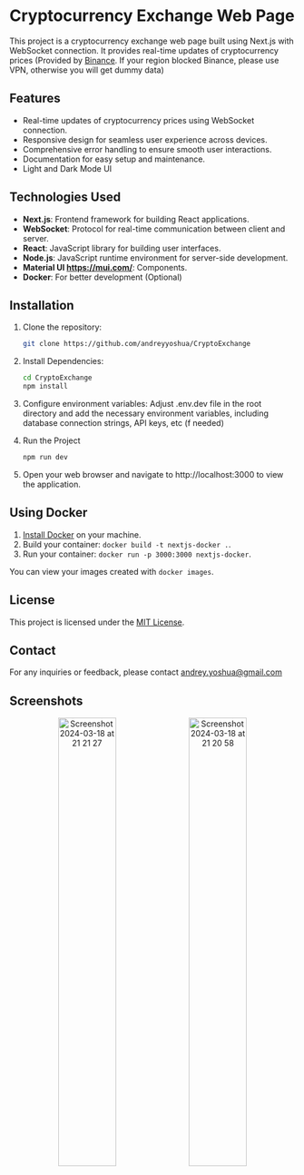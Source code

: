 # Cryptocurrency Exchange Web Page

This project is a cryptocurrency exchange web page built using Next.js with WebSocket connection. It provides real-time updates of cryptocurrency prices (Provided by [Binance](https://github.com/binance/binance-spot-api-docs). If your region blocked Binance, please use VPN, otherwise you will get dummy data)

## Features

- Real-time updates of cryptocurrency prices using WebSocket connection.
- Responsive design for seamless user experience across devices.
- Comprehensive error handling to ensure smooth user interactions.
- Documentation for easy setup and maintenance.
- Light and Dark Mode UI

## Technologies Used

- **Next.js**: Frontend framework for building React applications.
- **WebSocket**: Protocol for real-time communication between client and server.
- **React**: JavaScript library for building user interfaces.
- **Node.js**: JavaScript runtime environment for server-side development.
- **Material UI https://mui.com/**: Components.
- **Docker**: For better development (Optional)

## Installation

1. Clone the repository:

   ```bash
   git clone https://github.com/andreyyoshua/CryptoExchange
   ```

2. Install Dependencies:

   ```bash
   cd CryptoExchange
   npm install
   ```

3. Configure environment variables:
   Adjust .env.dev file in the root directory and add the necessary environment variables, including database connection strings, API keys, etc (f needed)

4. Run the Project
   ```bash
   npm run dev
   ```

5. Open your web browser and navigate to http://localhost:3000 to view the application.


## Using Docker

1. [Install Docker](https://docs.docker.com/get-docker/) on your machine.
1. Build your container: `docker build -t nextjs-docker .`.
1. Run your container: `docker run -p 3000:3000 nextjs-docker`.

You can view your images created with `docker images`.

## License
This project is licensed under the [MIT License](https://opensource.org/license/mit).

## Contact
For any inquiries or feedback, please contact andrey.yoshua@gmail.com

## Screenshots
<div align="center">
  <img alt="Screenshot 2024-03-18 at 21 21 27" src="https://github.com/andreyyoshua/CryptoExchange/assets/17944191/770b95d3-173d-444f-8c64-0b36249c188d" width="45%">
  <img alt="Screenshot 2024-03-18 at 21 20 58" src="https://github.com/andreyyoshua/CryptoExchange/assets/17944191/7aee03d7-edc9-4d3f-8890-a0df9478ce4b" width="45%">
</div>


